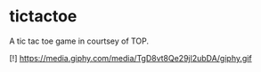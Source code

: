 # tictactoe

A tic tac toe game in courtsey of TOP.

[!] https://media.giphy.com/media/TgD8vt8Qe29jl2ubDA/giphy.gif